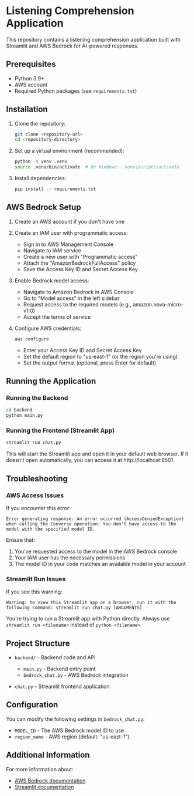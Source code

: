 # Listening Comprehension Application

This repository contains a listening comprehension application built with Streamlit and AWS Bedrock for AI-powered responses.

## Prerequisites
- Python 3.9+
- AWS account
- Required Python packages (see `requirements.txt`)

## Installation
1. Clone the repository:
   ```bash
   git clone <repository-url>
   cd <repository-directory>
   ```

2. Set up a virtual environment (recommended):
   ```bash
   python -m venv .venv
   source .venv/bin/activate  # On Windows: .venv\Scripts\activate
   ```

3. Install dependencies:
   ```bash
   pip install -r requirements.txt
   ```

## AWS Bedrock Setup

1. Create an AWS account if you don't have one
2. Create an IAM user with programmatic access:
   - Sign in to AWS Management Console
   - Navigate to IAM service
   - Create a new user with "Programmatic access"
   - Attach the "AmazonBedrockFullAccess" policy
   - Save the Access Key ID and Secret Access Key

3. Enable Bedrock model access:
   - Navigate to Amazon Bedrock in AWS Console
   - Go to "Model access" in the left sidebar
   - Request access to the required models (e.g., amazon.nova-micro-v1:0)
   - Accept the terms of service

4. Configure AWS credentials:
   ```bash
   aws configure
   ```
   - Enter your Access Key ID and Secret Access Key
   - Set the default region to "us-east-1" (or the region you're using)
   - Set the output format (optional, press Enter for default)

## Running the Application

### Running the Backend

```bash
cd backend
python main.py
```

### Running the Frontend (Streamlit App)

```bash
streamlit run chat.py
```

This will start the Streamlit app and open it in your default web browser. If it doesn't open automatically, you can access it at http://localhost:8501.

## Troubleshooting

### AWS Access Issues

If you encounter this error:
```
Error generating response: An error occurred (AccessDeniedException) when calling the Converse operation: You don't have access to the model with the specified model ID.
```

Ensure that:
1. You've requested access to the model in the AWS Bedrock console
2. Your IAM user has the necessary permissions
3. The model ID in your code matches an available model in your account

### Streamlit Run Issues

If you see this warning:
```
Warning: to view this Streamlit app on a browser, run it with the following command: streamlit run chat.py [ARGUMENTS]
```

You're trying to run a Streamlit app with Python directly. Always use `streamlit run <filename>` instead of `python <filename>`.

## Project Structure

- `backend/` - Backend code and API
  - `main.py` - Backend entry point
  - `bedrock_chat.py` - AWS Bedrock integration

- `chat.py` - Streamlit frontend application

## Configuration

You can modify the following settings in `bedrock_chat.py`:

- `MODEL_ID` - The AWS Bedrock model ID to use
- `region_name` - AWS region (default: "us-east-1")

## Additional Information

For more information about:
- [AWS Bedrock documentation](https://docs.aws.amazon.com/bedrock/)
- [Streamlit documentation](https://docs.streamlit.io/)